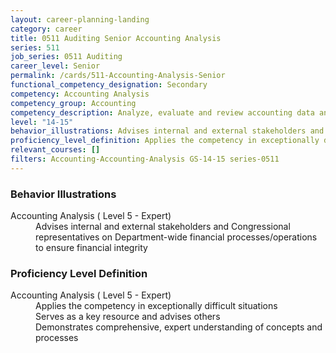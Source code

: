 ```yaml
---
layout: career-planning-landing
category: career
title: 0511 Auditing Senior Accounting Analysis
series: 511
job_series: 0511 Auditing
career_level: Senior
permalink: /cards/511-Accounting-Analysis-Senior
functional_competency_designation: Secondary
competency: Accounting Analysis
competency_group: Accounting
competency_description: Analyze, evaluate and review accounting data and reports using business tools and applications, and performance metrics to provide recommendations
level: "14-15"
behavior_illustrations: Advises internal and external stakeholders and Congressional representatives on Department-wide financial processes/operations to ensure financial integrity
proficiency_level_definition: Applies the competency in exceptionally difficult situations ? Serves as a key resource and advises others ? Demonstrates comprehensive, expert understanding of concepts and processes
relevant_courses: []
filters: Accounting-Accounting-Analysis GS-14-15 series-0511
---
```


<div class="desktop:grid-col-6 margin-y-205">
  <div class="border-top-05 bg-white padding-2 shadow-5 height-full members-hover border-1px border-gray-30 border-top-orange radius-lg">
    <h3>Behavior Illustrations</h3>
    <dl class="text-base"><dt>Accounting Analysis ( Level 5 - Expert)</dt><dd>Advises internal and external stakeholders and Congressional representatives on Department-wide financial processes/operations to ensure financial integrity</dd></dl>
  </div>
</div>
<div class="desktop:grid-col-6 margin-y-205">
  <div class="border-top-05 bg-white padding-2 shadow-5 height-full members-hover border-1px border-gray-30 border-top-orange radius-lg">
    <h3>Proficiency Level Definition</h3>
    <dl class="text-base"><dt>Accounting Analysis ( Level 5 - Expert)</dt><dd>Applies the competency in exceptionally difficult situations </dd><dd> Serves as a key resource and advises others </dd><dd> Demonstrates comprehensive, expert understanding of concepts and processes</dd></dl>
  </div>
</div>